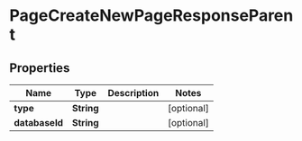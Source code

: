 

# PageCreateNewPageResponseParent


## Properties

| Name | Type | Description | Notes |
|------------ | ------------- | ------------- | -------------|
|**type** | **String** |  |  [optional] |
|**databaseId** | **String** |  |  [optional] |



